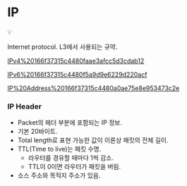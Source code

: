 # IP

<aside>
💡

Internet protocol.
L3에서 사용되는 규약.

</aside>

[IPv4%20166f37315c4480faae3afcc5d3cdab12](IPv4%20166f37315c4480faae3afcc5d3cdab12)

[IPv6%20166f37315c4480f5a9d9e6229d220acf](IPv6%20166f37315c4480f5a9d9e6229d220acf)

[IP%20Address%20166f37315c4480a0ae75e8e953473c2e](IP%20Address%20166f37315c4480a0ae75e8e953473c2e)

### IP Header

- Packet의 헤더 부분에 포함되는 IP 정보.
- 기본 20바이트.
- Total length로 표현 가능한 값이 이론상 패킷의 전체 길이.
- TTL(Time to live)는 패킷 수명.
    - 라우터를 경유할 때마다 1씩 감소.
    - TTL이 0이면 라우터가 패킷을 버림.
- 소스 주소와 목적지 주소가 있음.